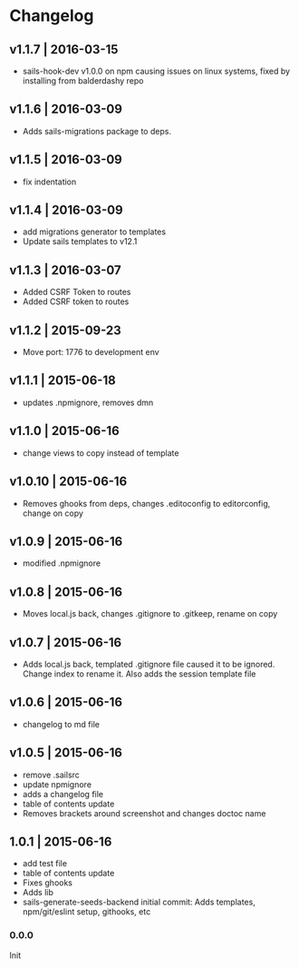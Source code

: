 # Changelog

## v1.1.7 | 2016-03-15
* sails-hook-dev v1.0.0 on npm causing issues on linux systems, fixed by installing from balderdashy repo

## v1.1.6 | 2016-03-09
* Adds sails-migrations package to deps.

## v1.1.5 | 2016-03-09
* fix indentation

## v1.1.4 | 2016-03-09
* add migrations generator to templates
* Update sails templates to v12.1

## v1.1.3 | 2016-03-07
* Added CSRF Token to routes
* Added CSRF token to routes

## v1.1.2 | 2015-09-23
* Move port: 1776 to development env

## v1.1.1 | 2015-06-18
* updates .npmignore, removes dmn

## v1.1.0 | 2015-06-16
* change views to copy instead of template

## v1.0.10 | 2015-06-16
* Removes ghooks from deps, changes .editoconfig to editorconfig, change on copy

## v1.0.9 | 2015-06-16
* modified .npmignore

## v1.0.8 | 2015-06-16
* Moves local.js back, changes .gitignore to .gitkeep, rename on copy

## v1.0.7 | 2015-06-16
* Adds local.js back, templated .gitignore file caused it to be ignored. Change index to rename it. Also adds the session template file

## v1.0.6 | 2015-06-16
* changelog to md file

## v1.0.5 | 2015-06-16
 * remove .sailsrc
 * update npmignore
 * adds a changelog file
 * table of contents update
 * Removes brackets around screenshot and changes doctoc name

## 1.0.1 | 2015-06-16
 * add test file
 * table of contents update
 * Fixes ghooks
 * Adds lib
 * sails-generate-seeds-backend initial commit: Adds templates, npm/git/eslint setup, githooks, etc

### 0.0.0
Init















